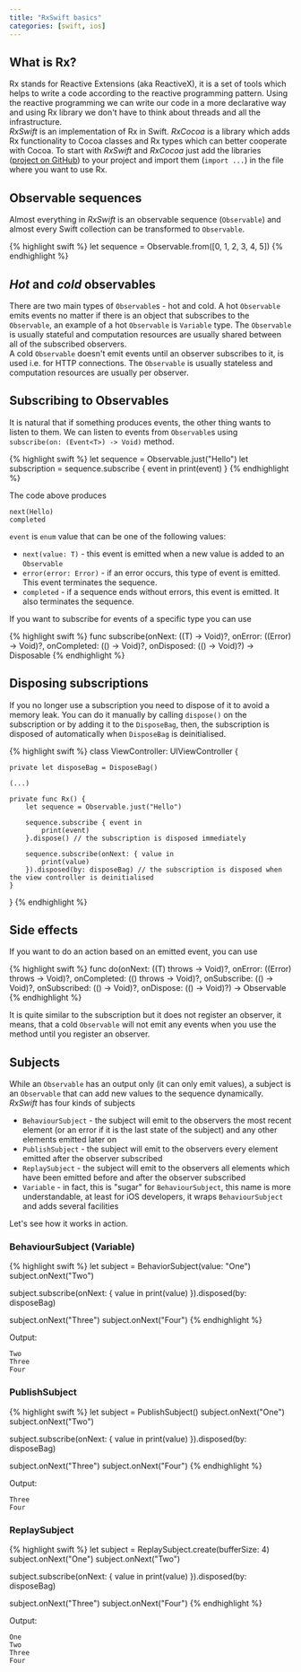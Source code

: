 ```yaml
---
title: "RxSwift basics"
categories: [swift, ios]
---
```

## What is Rx?

Rx stands for Reactive Extensions (aka ReactiveX), it is a set of tools which helps to write a code according to the reactive programming pattern. Using the reactive programming we can write our code in a more declarative way and using Rx library we don't have to think about threads and all the infrastructure.  
*RxSwift* is an implementation of Rx in Swift. *RxCocoa* is a library which adds Rx functionality to Cocoa classes and Rx types which can better cooperate with Cocoa. To start with *RxSwift* and *RxCocoa* just add the libraries ([project on GitHub](https://github.com/ReactiveX/RxSwift)) to your project and import them (`import ...`) in the file where you want to use Rx.

## Observable sequences

Almost everything in *RxSwift* is an observable sequence (`Observable`) and almost every Swift collection can be transformed to `Observable`.

{% highlight swift %}
let sequence = Observable.from([0, 1, 2, 3, 4, 5])
{% endhighlight %}

## *Hot* and *cold* observables

There are two main types of `Observable`s - hot and cold. A hot `Observable` emits events no matter if there is an object that subscribes to the `Observable`, an example of a hot `Observable` is `Variable` type. The `Observable` is usually stateful and computation resources are usually shared between all of the subscribed observers.  
A cold `Observable` doesn't emit events until an observer subscribes to it, is used i.e. for HTTP connections. The `Observable` is usually stateless and computation resources are usually per observer.

## Subscribing to Observables

It is natural that if something produces events, the other thing wants to listen to them. We can listen to events from `Observable`s using `subscribe(on: (Event<T>) -> Void)` method.

{% highlight swift %}
let sequence = Observable.just("Hello")
let subscription = sequence.subscribe { event in
    print(event)
}
{% endhighlight %}

The code above produces

```
next(Hello)
completed
```

`event` is `enum` value that can be one of the following values:

* `next(value: T)` - this event is emitted when a new value is added to an `Observable`
* `error(error: Error)` - if an error occurs, this type of event is emitted. This event terminates the sequence.
* `completed` - if a sequence ends without errors, this event is emitted. It also terminates the sequence.

If you want to subscribe for events of a specific type you can use

{% highlight swift %}
func subscribe(onNext: ((T) -> Void)?, onError: ((Error) -> Void)?, onCompleted: (() -> Void)?, onDisposed: (() -> Void)?) -> Disposable
{% endhighlight %}

## Disposing subscriptions

If you no longer use a subscription you need to dispose of it to avoid a memory leak. You can do it manually by calling `dispose()` on the subscription or by adding it to the `DisposeBag`, then, the subscription is disposed of automatically when `DisposeBag` is deinitialised.

{% highlight swift %}
class ViewController: UIViewController {
    
    private let disposeBag = DisposeBag()

    (...)
    
    private func Rx() {
        let sequence = Observable.just("Hello")
        
        sequence.subscribe { event in
            print(event)
        }.dispose() // the subscription is disposed immediately
        
        sequence.subscribe(onNext: { value in
            print(value)
        }).disposed(by: disposeBag) // the subscription is disposed when the view controller is deinitialised
    }
    
}
{% endhighlight %}

## Side effects

If you want to do an action based on an emitted event, you can use

{% highlight swift %}
func do(onNext: ((T) throws -> Void)?, onError: ((Error) throws -> Void)?, onCompleted: (() throws -> Void)?, onSubscribe: (() -> Void)?, onSubscribed: (() -> Void)?, onDispose: (() -> Void)?) -> Observable<T>
{% endhighlight %}

It is quite similar to the subscription but it does not register an observer, it means, that a cold `Observable` will not emit any events when you use the method until you register an observer.

## Subjects

While an `Observable` has an output only (it can only emit values), a subject is an `Observable` that can add new values to the sequence dynamically. *RxSwift* has four kinds of subjects

* `BehaviourSubject` - the subject will emit to the observers the most recent element (or an error if it is the last state of the subject) and any other elements emitted later on
* `PublishSubject` - the subject will emit to the observers every element emitted after the observer subscribed
* `ReplaySubject` - the subject will emit to the observers all elements which have been emitted before and after the observer subscribed
* `Variable` - in fact, this is "sugar" for `BehaviourSubject`, this name is more understandable, at least for iOS developers, it wraps `BehaviourSubject` and adds several facilities

Let's see how it works in action.

### BehaviourSubject (Variable)

{% highlight swift %}
let subject = BehaviorSubject(value: "One")
subject.onNext("Two")

subject.subscribe(onNext: { value in
    print(value)
}).disposed(by: disposeBag)

subject.onNext("Three")
subject.onNext("Four")
{% endhighlight %}

Output:

```
Two
Three
Four
```

### PublishSubject

{% highlight swift %}
let subject = PublishSubject<String>()
subject.onNext("One")
subject.onNext("Two")

subject.subscribe(onNext: { value in
    print(value)
}).disposed(by: disposeBag)

subject.onNext("Three")
subject.onNext("Four")
{% endhighlight %}

Output:

```
Three
Four
```

### ReplaySubject

{% highlight swift %}
let subject = ReplaySubject<String>.create(bufferSize: 4)
subject.onNext("One")
subject.onNext("Two")

subject.subscribe(onNext: { value in
    print(value)
}).disposed(by: disposeBag)

subject.onNext("Three")
subject.onNext("Four")
{% endhighlight %}

Output:

```
One
Two
Three
Four
```